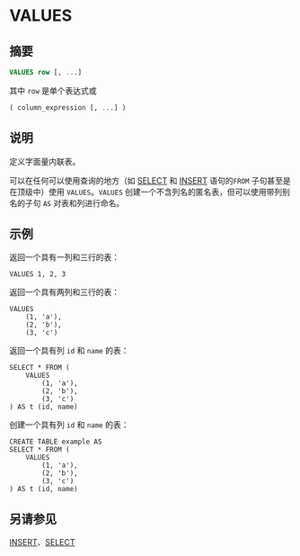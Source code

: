 
# VALUES

## 摘要

``` sql
VALUES row [, ...]
```

其中 `row` 是单个表达式或

``` sql
( column_expression [, ...] )
```

## 说明

定义字面量内联表。

可以在任何可以使用查询的地方（如 [SELECT](./select.md) 和 [INSERT](./insert.md) 语句的`FROM` 子句甚至是在顶级中）使用 `VALUES`。`VALUES` 创建一个不含列名的匿名表，但可以使用带列别名的子句 `AS` 对表和列进行命名。

## 示例

返回一个具有一列和三行的表：

    VALUES 1, 2, 3

返回一个具有两列和三行的表：

    VALUES
        (1, 'a'),
        (2, 'b'),
        (3, 'c')

返回一个具有列 `id` 和 `name` 的表：

    SELECT * FROM (
        VALUES
            (1, 'a'),
            (2, 'b'),
            (3, 'c')
    ) AS t (id, name)

创建一个具有列 `id` 和 `name` 的表：

    CREATE TABLE example AS
    SELECT * FROM (
        VALUES
            (1, 'a'),
            (2, 'b'),
            (3, 'c')
    ) AS t (id, name)

## 另请参见

[INSERT](./insert.md)、[SELECT](./select.md)
